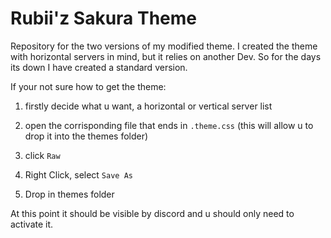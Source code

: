 # Rubii'z Sakura Theme


Repository for the two versions of my modified theme.
I created the theme with horizontal servers in mind, but it relies on another Dev.
So for the days its down I have created a standard version.


If your not sure how to get the theme: 
1) firstly decide what u want, a horizontal or vertical server list

2) open the corrisponding file that ends in `.theme.css` (this will allow u to drop it into the themes folder)

3) click `Raw`

4) Right Click, select `Save As` 

5) Drop in themes folder



At this point it should be visible by discord and u should only need to activate it.
